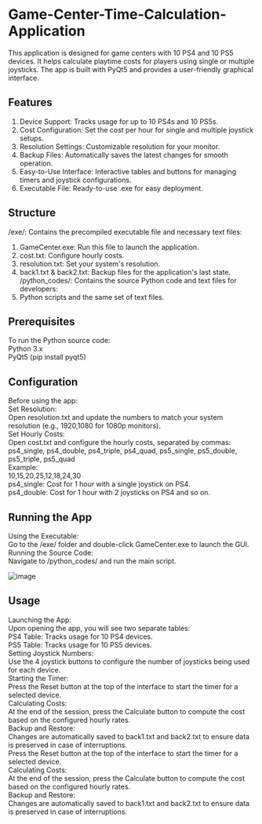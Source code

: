 # Game-Center-Time-Calculation-Application
This application is designed for game centers with 10 PS4 and 10 PS5 devices. It helps calculate playtime costs for players using single or multiple joysticks. The app is built with PyQt5 and provides a user-friendly graphical interface.
## Features
1.	Device Support: Tracks usage for up to 10 PS4s and 10 PS5s.
2.	Cost Configuration: Set the cost per hour for single and multiple joystick setups.
3.	Resolution Settings: Customizable resolution for your monitor.
4.	Backup Files: Automatically saves the latest changes for smooth operation.
5.	Easy-to-Use Interface: Interactive tables and buttons for managing timers and joystick configurations.
6.	Executable File: Ready-to-use .exe for easy deployment.
## Structure
/exe/: Contains the precompiled executable file and necessary text files:
  1.	GameCenter.exe: Run this file to launch the application.
  2.	cost.txt: Configure hourly costs.
  3.	resolution.txt: Set your system's resolution.
  4.	back1.txt & back2.txt: Backup files for the application's last state.
<br>/python_codes/: Contains the source Python code and text files for developers:
  1.	Python scripts and the same set of text files.
## Prerequisites
To run the Python source code:
<br>Python 3.x
<br>PyQt5 (pip install pyqt5)
## Configuration
Before using the app:
<br>Set Resolution:
<br>Open resolution.txt and update the numbers to match your system resolution (e.g., 1920,1080 for 1080p monitors).
<br>Set Hourly Costs:
<br>Open cost.txt and configure the hourly costs, separated by commas:
<br>ps4_single, ps4_double, ps4_triple, ps4_quad, ps5_single, ps5_double, ps5_triple, ps5_quad
<br>Example:
<br>10,15,20,25,12,18,24,30
<br>ps4_single: Cost for 1 hour with a single joystick on PS4.
<br>ps4_double: Cost for 1 hour with 2 joysticks on PS4 and so on.
## Running the App
Using the Executable:
<br>Go to the /exe/ folder and double-click GameCenter.exe to launch the GUI.
<br>Running the Source Code:
<br>Navigate to /python_codes/ and run the main script.

![image](https://github.com/user-attachments/assets/f4685e6e-ebf1-4c19-b8ad-2439c9b861be)

## Usage
Launching the App:
<br>Upon opening the app, you will see two separate tables:
<br>PS4 Table: Tracks usage for 10 PS4 devices.
<br>PS5 Table: Tracks usage for 10 PS5 devices.
<br>Setting Joystick Numbers:
<br>Use the 4 joystick buttons to configure the number of joysticks being used for each device.
<br>Starting the Timer:
<br>Press the Reset button at the top of the interface to start the timer for a selected device.
<br>Calculating Costs:
<br>At the end of the session, press the Calculate button to compute the cost based on the configured hourly rates.
<br>Backup and Restore:
<br>Changes are automatically saved to back1.txt and back2.txt to ensure data is preserved in case of interruptions.
<br>Press the Reset button at the top of the interface to start the timer for a selected device.
<br>Calculating Costs:
<br>At the end of the session, press the Calculate button to compute the cost based on the configured hourly rates.
<br>Backup and Restore:
<br>Changes are automatically saved to back1.txt and back2.txt to ensure data is preserved in case of interruptions.
